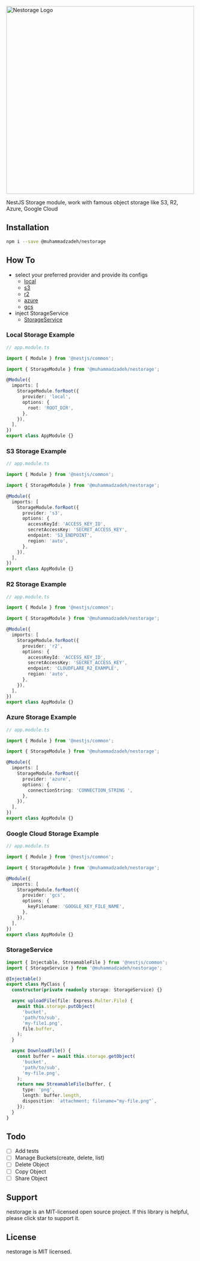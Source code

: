 <p  align="center">

<a  href="http://nestjs.com/"  target="blank"><img  src="https://github-production-user-asset-6210df.s3.amazonaws.com/10474363/244793096-79f1d323-1808-4838-a0e1-cd5e23b18f91.svg"  width="500"  alt="Nestorage Logo"  /></a>

</p>

<p  align="center">

NestJS Storage module, work with famous object storage like S3, R2, Azure, Google Cloud

</p>

## Installation

```bash
npm i --save @muhammadzadeh/nestorage
```

## How To

- select your preferred provider and provide its configs
  - [local](#local-storage-example)
  - [s3](#s3-storage-example)
  - [r2](#r2-storage-example)
  - [azure](#azure-storage-example)
  - [gcs](#google-cloud-storage-example)
- inject StorageService
  - [StorageService](#storageservice)

### Local Storage Example

```typescript
// app.module.ts

import { Module } from '@nestjs/common';

import { StorageModule } from '@muhammadzadeh/nestorage';

@Module({
  imports: [
    StorageModule.forRoot({
      provider: 'local',
      options: {
        root: 'ROOT_DIR',
      },
    }),
  ],
})
export class AppModule {}
```

### S3 Storage Example

```typescript
// app.module.ts

import { Module } from '@nestjs/common';

import { StorageModule } from '@muhammadzadeh/nestorage';

@Module({
  imports: [
    StorageModule.forRoot({
      provider: 's3',
      options: {
        accessKeyId: 'ACCESS_KEY_ID',
        secretAccessKey: 'SECRET_ACCESS_KEY',
        endpoint: 'S3_ENDPOINT',
        region: 'auto',
      },
    }),
  ],
})
export class AppModule {}
```

### R2 Storage Example

```typescript
// app.module.ts

import { Module } from '@nestjs/common';

import { StorageModule } from '@muhammadzadeh/nestorage';

@Module({
  imports: [
    StorageModule.forRoot({
      provider: 'r2',
      options: {
        accessKeyId: 'ACCESS_KEY_ID',
        secretAccessKey: 'SECRET_ACCESS_KEY',
        endpoint: 'CLOUDFLARE_R2_EXAMPLE',
        region: 'auto',
      },
    }),
  ],
})
export class AppModule {}
```

### Azure Storage Example

```typescript
// app.module.ts

import { Module } from '@nestjs/common';

import { StorageModule } from '@muhammadzadeh/nestorage';

@Module({
  imports: [
    StorageModule.forRoot({
      provider: 'azure',
      options: {
        connectionString: 'CONNECTION_STRING ',
      },
    }),
  ],
})
export class AppModule {}
```

### Google Cloud Storage Example

```typescript
// app.module.ts

import { Module } from '@nestjs/common';

import { StorageModule } from '@muhammadzadeh/nestorage';

@Module({
  imports: [
    StorageModule.forRoot({
      provider: 'gcs',
      options: {
        keyFilename: 'GOOGLE_KEY_FILE_NAME',
      },
    }),
  ],
})
export class AppModule {}
```

### StorageService

```typescript
import { Injectable, StreamableFile } from '@nestjs/common';
import { StorageService } from '@muhammadzadeh/nestorage';

@Injectable()
export class MyClass {
  constructor(private readonly storage: StorageService) {}

  async uploadFile(file: Express.Multer.File) {
    await this.storage.putObject(
      'bucket',
      'path/to/sub',
      'my-file1.png',
      file.buffer,
    );
  }

  async DownloadFile() {
    const buffer = await this.storage.getObject(
      'bucket',
      'path/to/sub',
      'my-file.png',
    );
    return new StreamableFile(buffer, {
      type: 'png',
      length: buffer.length,
      disposition: `attachment; filename="my-file.png"`,
    });
  }
}
```

## Todo

- [ ] Add tests
- [ ] Manage Buckets(create, delete, list)
- [ ] Delete Object
- [ ] Copy Object
- [ ] Share Object

## Support

nestorage is an MIT-licensed open source project. If this library is helpful, please click star to support it.

## License

nestorage is MIT licensed.
